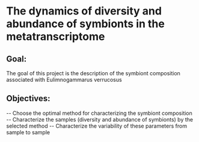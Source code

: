 # The dynamics of diversity and abundance of symbionts in the metatranscriptome

## Goal:

The goal of this project is the description of the symbiont composition associated with Eulimnogammarus verrucosus

## Objectives:

-- Choose the optimal method for characterizing the symbiont composition
-- Characterize the samples (diversity and abundance of symbionts) by the selected method
-- Characterize the variability of these parameters from sample to sample


